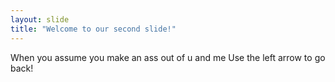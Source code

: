 ```yaml
---
layout: slide
title: "Welcome to our second slide!"
---
```

When you assume you make an ass out of u and me
Use the left arrow to go back!
